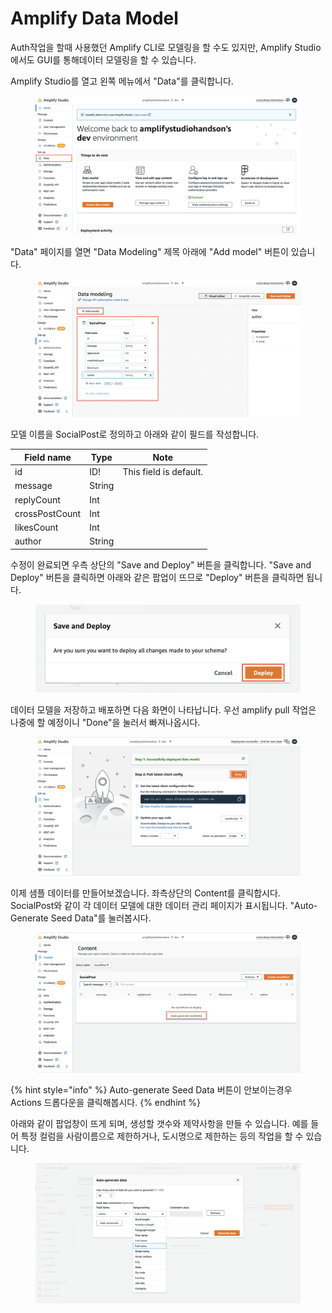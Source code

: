 # Amplify Data Model

Auth작업을 할때 사용했던 Amplify CLI로 모델링을 할 수도 있지만, Amplify Studio에서도 GUI를 통해데이터 모델링을 할 수 있습니다.&#x20;

Amplify Studio를 열고 왼쪽 메뉴에서 "Data"를 클릭합니다.

<figure><img src="../.gitbook/assets/image (24).png" alt=""><figcaption></figcaption></figure>

"Data" 페이지를 열면 "Data Modeling" 제목 아래에 "Add model" 버튼이 있습니다.

<figure><img src="../.gitbook/assets/image (16).png" alt=""><figcaption></figcaption></figure>

모델 이름을 SocialPost로 정의하고 아래와 같이 필드를 작성합니다.

| Field name     | Type   | Note                   |
| -------------- | ------ | ---------------------- |
| id             | ID!    | This field is default. |
| message        | String |                        |
| replyCount     | Int    |                        |
| crossPostCount | Int    |                        |
| likesCount     | Int    |                        |
| author         | String |                        |

수정이 완료되면 우측 상단의 "Save and Deploy" 버튼을 클릭합니다. "Save and Deploy" 버튼을 클릭하면 아래와 같은 팝업이 뜨므로 "Deploy" 버튼을 클릭하면 됩니다.

<figure><img src="../.gitbook/assets/image (15).png" alt=""><figcaption></figcaption></figure>

데이터 모델을 저장하고 배포하면 다음 화면이 나타납니다. 우선 amplify pull 작업은 나중에 할 예정이니 "Done"을 눌러서 빠져나옵시다.

<figure><img src="../.gitbook/assets/image (19).png" alt=""><figcaption></figcaption></figure>

이제 샘플 데이터를 만들어보겠습니다. 좌측상단의 Content를 클릭합시다. SocialPost와 같이 각 데이터 모델에 대한 데이터 관리 페이지가 표시됩니다. "Auto-Generate Seed Data"를 눌러봅시다.

<figure><img src="../.gitbook/assets/image (11).png" alt=""><figcaption></figcaption></figure>

{% hint style="info" %}
Auto-generate Seed Data 버튼이 안보이는경우 Actions 드롭다운을 클릭해봅시다.
{% endhint %}

아래와 같이 팝업창이 뜨게 되며, 생성할 갯수와 제약사항을 만들 수 있습니다. 예를 들어 특정 컬럼을 사람이름으로 제한하거나, 도시명으로 제한하는 등의 작업을 할 수 있습니다.

<figure><img src="../.gitbook/assets/image (37).png" alt=""><figcaption></figcaption></figure>

